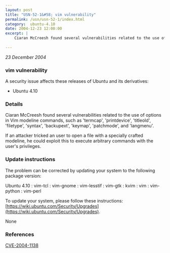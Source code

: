 ```yaml
---
layout: post
title: "USN-52-1&#58; vim vulnerability"
permalink: /usn/usn-52-1/index.html
category:  ubuntu-4.10
date: 2004-12-23 12:00:00
excerpt: |
    Ciaran McCreesh found several vulnerabilities related to the use of options in Vim modeline commands, such as &#39;termcap&#39;, &#39;printdevice&#39;, &#39;titleold&#39;, &#39;filetype&#39;, &#39;syntax&#39;, &#39;backupext&#39;, &#39;keymap&#39;, &#39;patchmode&#39;, and &#39;langmenu&#39;.
    
--- 
```

 
 

*23 December 2004*

### vim vulnerability

A security issue affects these releases of Ubuntu and its derivatives:

* Ubuntu 4.10

### Details

Ciaran McCreesh found several vulnerabilities related to the use of options in Vim modeline commands, such as &#39;termcap&#39;, &#39;printdevice&#39;, &#39;titleold&#39;, &#39;filetype&#39;, &#39;syntax&#39;, &#39;backupext&#39;, &#39;keymap&#39;, &#39;patchmode&#39;, and &#39;langmenu&#39;.

If an attacker tricked an user to open a file with a specially crafted modeline, he could exploit this to execute arbitrary commands with the user&#39;s privileges.

### Update instructions

The problem can be corrected by updating your system to the following package version:

Ubuntu 4.10
 : vim-tcl 
 : vim-gnome 
 : vim-lesstif 
 : vim-gtk 
 : kvim 
 : vim 
 : vim-python 
 : vim-perl 

To update your system, please follow these instructions: [https://wiki.ubuntu.com/Security/Upgrades](https://wiki.ubuntu.com/Security/Upgrades).

None

### References

 
 [CVE-2004-1138](http://people.ubuntu.com/~ubuntu-security/cve/CVE-2004-1138)
 


